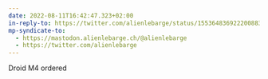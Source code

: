 ```yaml
---
date: 2022-08-11T16:42:47.323+02:00
in-reply-to: https://twitter.com/alienlebarge/status/1553648369222008833
mp-syndicate-to:
  - https://mastodon.alienlebarge.ch/@alienlebarge
  - https://twitter.com/alienlebarge
---
```

Droid M4 ordered
